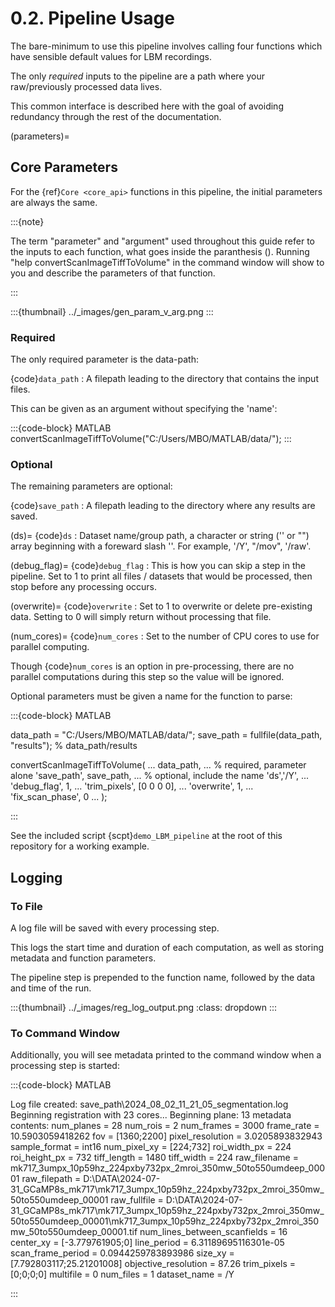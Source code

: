 # 0.2. Pipeline Usage

The bare-minimum to use this pipeline involves calling four functions which have sensible default values for LBM recordings.

The only *required* inputs to the pipeline are a path where your raw/previously processed data lives.

This common interface is described here with the goal of avoiding redundancy through the rest of the documentation.

(parameters)=
## Core Parameters

For the {ref}`Core <core_api>` functions in this pipeline, the initial parameters are always the same.

:::{note}

The term "parameter" and "argument" used throughout this guide refer to the inputs to each function, what goes inside the paranthesis ().
Running "help convertScanImageTiffToVolume" in the command window will show to you and describe the parameters of that function.

:::

:::{thumbnail} ../_images/gen_param_v_arg.png
:::

### Required

The only required parameter is the data-path:

{code}`data_path`
: A filepath leading to the directory that contains the input files.

This can be given as an argument without specifying the 'name':

:::{code-block} MATLAB
convertScanImageTiffToVolume("C:/Users/MBO/MATLAB/data/");
:::

### Optional

The remaining parameters are optional:

{code}`save_path`
: A filepath leading to the directory where any results are saved.

(ds)=
{code}`ds` 
: Dataset name/group path, a character or string ('' or "") array beginning with a foreward slash '\'. For example, '/Y', "/mov", '/raw'.

(debug_flag)=
{code}`debug_flag`
: This is how you can skip a step in the pipeline. Set to 1 to print all files / datasets that would be processed, then stop before any processing occurs.

(overwrite)=
{code}`overwrite` 
: Set to 1 to overwrite or delete pre-existing data. Setting to 0 will simply return without processing that file.

(num_cores)=
{code}`num_cores` 
: Set to the number of CPU cores to use for parallel computing.

Though {code}`num_cores` is an option in pre-processing, there are no parallel computations during this step so the value will be ignored.

Optional parameters must be given a name for the function to parse:

:::{code-block} MATLAB

data_path = "C:/Users/MBO/MATLAB/data/";
save_path = fullfile(data_path, "results"); % data_path/results

convertScanImageTiffToVolume( ...
    data_path, ...  % required, parameter alone
    'save_path', save_path, ... % optional, include the name
    'ds','/Y', ... 
    'debug_flag', 1, ...
    'trim_pixels', [0 0 0 0], ... 
    'overwrite', 1, ...
    'fix_scan_phase', 0 ...
);

:::

See the included script {scpt}`demo_LBM_pipeline` at the root of this repository for a working example.

## Logging

### To File

A log file will be saved with every processing step.

This logs the start time and duration of each computation, as well as storing metadata and function parameters.

The pipeline step is prepended to the function name, followed by the data and time of the run.

:::{thumbnail} ../_images/reg_log_output.png
:class: dropdown
:::


### To Command Window

Additionally, you will see metadata printed to the command window when a processing step is started:

:::{code-block} MATLAB
   
Log file created: save_path\2024_08_02_11_21_05_segmentation.log
Beginning registration with 23 cores...
Beginning plane: 13
metadata contents:
    num_planes = 28
    num_rois = 2
    num_frames = 3000
    frame_rate = 10.5903059418262
    fov = [1360;2200]
    pixel_resolution = 3.0205893832943
    sample_format = int16
    num_pixel_xy = [224;732]
    roi_width_px = 224
    roi_height_px = 732
    tiff_length = 1480
    tiff_width = 224
    raw_filename = mk717_3umpx_10p59hz_224pxby732px_2mroi_350mw_50to550umdeep_00001
    raw_filepath = D:\DATA\2024-07-31_GCaMP8s_mk717\mk717_3umpx_10p59hz_224pxby732px_2mroi_350mw_50to550umdeep_00001
    raw_fullfile = D:\DATA\2024-07-31_GCaMP8s_mk717\mk717_3umpx_10p59hz_224pxby732px_2mroi_350mw_50to550umdeep_00001\mk717_3umpx_10p59hz_224pxby732px_2mroi_350mw_50to550umdeep_00001.tif
    num_lines_between_scanfields = 16
    center_xy = [-3.779761905;0]
    line_period = 6.31189695116301e-05
    scan_frame_period = 0.0944259783893986
    size_xy = [7.792803117;25.21201008]
    objective_resolution = 87.26
    trim_pixels = [0;0;0;0]
    multifile = 0
    num_files = 1
    dataset_name = /Y

:::
